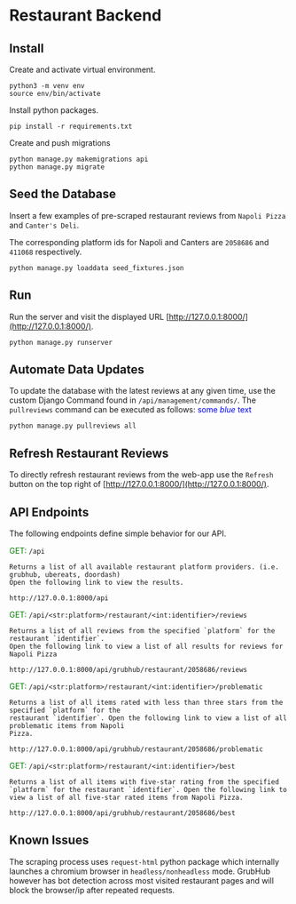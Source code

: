 # Restaurant Backend

## Install
Create and activate virtual environment.

    python3 -m venv env
    source env/bin/activate

Install python packages.

    pip install -r requirements.txt

Create and push migrations

    python manage.py makemigrations api
    python manage.py migrate
## Seed the Database
Insert a few examples of pre-scraped restaurant reviews from `Napoli Pizza` and `Canter's Deli`.

The corresponding platform ids for Napoli and Canters are `2058686` and `411068` respectively.

    python manage.py loaddata seed_fixtures.json

    

## Run
Run the server and visit the displayed URL [http://127.0.0.1:8000/](http://127.0.0.1:8000/).

    python manage.py runserver

## Automate Data Updates
To update the database with the latest reviews at any given time, use the custom Django Command found in `/api/management/commands/`. The `pullreviews` command can be executed as follows: <span style="color:blue">some *blue* text</span>

    python manage.py pullreviews all

## Refresh Restaurant Reviews
To directly refresh restaurant reviews from the web-app use the `Refresh` button on the top right of
[http://127.0.0.1:8000/](http://127.0.0.1:8000/).
    
## API Endpoints
The following endpoints define simple behavior for our API.

<span style="color:green">GET:</span> `/api` 

    Returns a list of all available restaurant platform providers. (i.e. grubhub, ubereats, doordash)
    Open the following link to view the results.

    http://127.0.0.1:8000/api




<span style="color:green">GET:</span> `/api/<str:platform>/restaurant/<int:identifier>/reviews`

    Returns a list of all reviews from the specified `platform` for the restaurant `identifier`.
    Open the following link to view a list of all results for reviews for Napoli Pizza

    http://127.0.0.1:8000/api/grubhub/restaurant/2058686/reviews

<span style="color:green">GET:</span> `/api/<str:platform>/restaurant/<int:identifier>/problematic`

    Returns a list of all items rated with less than three stars from the specified `platform` for the 
    restaurant `identifier`. Open the following link to view a list of all problematic items from Napoli
    Pizza.

    http://127.0.0.1:8000/api/grubhub/restaurant/2058686/problematic

<span style="color:green">GET:</span> `/api/<str:platform>/restaurant/<int:identifier>/best`

    Returns a list of all items with five-star rating from the specified `platform` for the restaurant `identifier`. Open the following link to view a list of all five-star rated items from Napoli Pizza.

    http://127.0.0.1:8000/api/grubhub/restaurant/2058686/best

## Known Issues
The scraping process uses `request-html` python package which internally launches a chromium browser in `headless/nonheadless` mode. GrubHub however has bot detection across most visited restaurant pages and will block the browser/ip after repeated requests.
